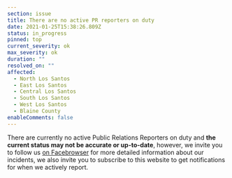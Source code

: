 ```yaml
---
section: issue
title: There are no active PR reporters on duty
date: 2021-01-25T15:38:26.809Z
status: in_progress
pinned: top
current_severity: ok
max_severity: ok
duration: ""
resolved_on: ""
affected:
  - North Los Santos
  - East Los Santos
  - Central Los Santos
  - South Los Santos
  - West Los Santos
  - Blaine County
enableComments: false
---
```

There are currently no active Public Relations Reporters on duty and **the current status may not be accurate or up-to-date**, however, we invite you to follow us [on Facebrowser](https://face.gta.world/pages/LSFire) for more detailed information about our incidents, we also invite you to subscribe to this website to get notifications for when we actively report.